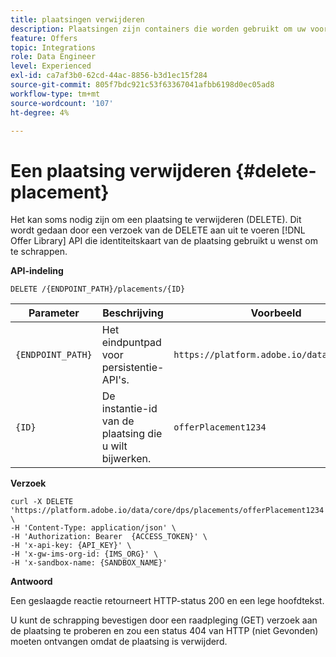 ```yaml
---
title: plaatsingen verwijderen
description: Plaatsingen zijn containers die worden gebruikt om uw voorstellen te tonen.
feature: Offers
topic: Integrations
role: Data Engineer
level: Experienced
exl-id: ca7af3b0-62cd-44ac-8856-b3d1ec15f284
source-git-commit: 805f7bdc921c53f63367041afbb6198d0ec05ad8
workflow-type: tm+mt
source-wordcount: '107'
ht-degree: 4%

---
```


# Een plaatsing verwijderen {#delete-placement}

Het kan soms nodig zijn om een plaatsing te verwijderen (DELETE). Dit wordt gedaan door een verzoek van de DELETE aan uit te voeren [!DNL Offer Library] API die identiteitskaart van de plaatsing gebruikt u wenst om te schrappen.

**API-indeling**

```http
DELETE /{ENDPOINT_PATH}/placements/{ID}
```

| Parameter | Beschrijving | Voorbeeld |
| --------- | ----------- | ------- |
| `{ENDPOINT_PATH}` | Het eindpuntpad voor persistentie-API&#39;s. | `https://platform.adobe.io/data/core/dps/` |
| `{ID}` | De instantie-id van de plaatsing die u wilt bijwerken. | `offerPlacement1234` |

**Verzoek**

```shell
curl -X DELETE 'https://platform.adobe.io/data/core/dps/placements/offerPlacement1234' \
-H 'Content-Type: application/json' \
-H 'Authorization: Bearer  {ACCESS_TOKEN}' \
-H 'x-api-key: {API_KEY}' \
-H 'x-gw-ims-org-id: {IMS_ORG}' \
-H 'x-sandbox-name: {SANDBOX_NAME}'
```

**Antwoord**

Een geslaagde reactie retourneert HTTP-status 200 en een lege hoofdtekst.

U kunt de schrapping bevestigen door een raadpleging (GET) verzoek aan de plaatsing te proberen en zou een status 404 van HTTP (niet Gevonden) moeten ontvangen omdat de plaatsing is verwijderd.

